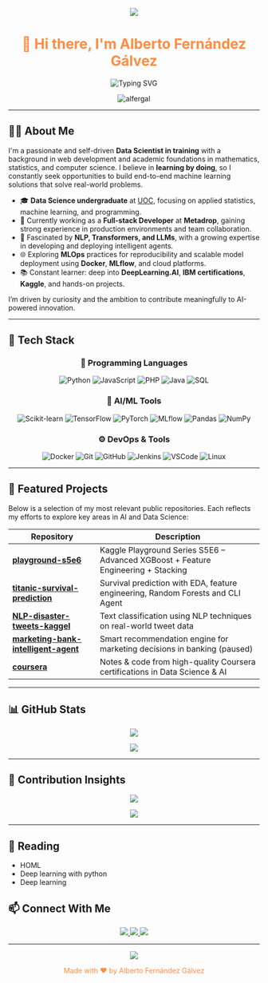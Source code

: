 <!-- HEADER IMAGE -->
<p align="center">
  <img src="https://capsule-render.vercel.app/api?type=waving&color=ff8c42&height=200&section=header&text=Hi%20there,%20I'm%20Alberto%20Fernández%20Gálvez!&fontSize=40&fontColor=ffffff&animation=fadeIn"/>
</p>

<h1 align="center" style="color:#ff8c42">👋 Hi there, I'm Alberto Fernández Gálvez</h1>

<p align="center">
  <img src="https://readme-typing-svg.herokuapp.com?font=Fira+Code&duration=3000&pause=1000&center=true&vCenter=true&width=435&color=FF8C42&lines=Aspiring+Data+Scientist;Machine+Learning+%7C+AI+%7C+NLP+%7C+LLMs;Kaggle+Competitor+%7C+Full-time+Learner" alt="Typing SVG" />
</p>

<p align="center">
  <img src="https://komarev.com/ghpvc/?username=alfergal&label=Profile%20views&color=ff8c42&style=flat" alt="alfergal" />
</p>

---

## 👨‍💻 About Me

I'm a passionate and self-driven **Data Scientist in training** with a background in web development and academic foundations in mathematics, statistics, and computer science. I believe in **learning by doing**, so I constantly seek opportunities to build end-to-end machine learning solutions that solve real-world problems.

- 🎓 **Data Science undergraduate** at [UOC](https://www.uoc.edu/), focusing on applied statistics, machine learning, and programming.
- 💼 Currently working as a **Full-stack Developer** at **Metadrop**, gaining strong experience in production environments and team collaboration.
- 🤖 Fascinated by **NLP, Transformers, and LLMs**, with a growing expertise in developing and deploying intelligent agents.
- 🌐 Exploring **MLOps** practices for reproducibility and scalable model deployment using **Docker**, **MLflow**, and cloud platforms.
- 📚 Constant learner: deep into **DeepLearning.AI**, **IBM certifications**, **Kaggle**, and hands-on projects.

I’m driven by curiosity and the ambition to contribute meaningfully to AI-powered innovation.

---

## 🔨 Tech Stack

<div align="center">

### 🧾 Programming Languages

![Python](https://img.shields.io/badge/-Python-0e0e0e?&logo=python&logoColor=ff8c42)
![JavaScript](https://img.shields.io/badge/-JavaScript-0e0e0e?&logo=javascript&logoColor=ff8c42)
![PHP](https://img.shields.io/badge/-PHP-0e0e0e?&logo=php&logoColor=ff8c42)
![Java](https://img.shields.io/badge/-Java-0e0e0e?&logo=java&logoColor=ff8c42)
![SQL](https://img.shields.io/badge/-SQL-0e0e0e?&logo=mysql&logoColor=ff8c42)

### 🧠 AI/ML Tools

![Scikit-learn](https://img.shields.io/badge/-Sklearn-0e0e0e?&logo=scikit-learn&logoColor=ff8c42)
![TensorFlow](https://img.shields.io/badge/-TensorFlow-0e0e0e?&logo=tensorflow&logoColor=ff8c42)
![PyTorch](https://img.shields.io/badge/-PyTorch-0e0e0e?&logo=pytorch&logoColor=ff8c42)
![MLflow](https://img.shields.io/badge/-MLflow-0e0e0e?&logo=mlflow&logoColor=ff8c42)
![Pandas](https://img.shields.io/badge/-Pandas-0e0e0e?&logo=pandas&logoColor=ff8c42)
![NumPy](https://img.shields.io/badge/-NumPy-0e0e0e?&logo=numpy&logoColor=ff8c42)

### ⚙️ DevOps & Tools

![Docker](https://img.shields.io/badge/-Docker-0e0e0e?&logo=docker&logoColor=ff8c42)
![Git](https://img.shields.io/badge/-Git-0e0e0e?&logo=git&logoColor=ff8c42)
![GitHub](https://img.shields.io/badge/-GitHub-0e0e0e?&logo=github&logoColor=ff8c42)
![Jenkins](https://img.shields.io/badge/-Jenkins-0e0e0e?&logo=jenkins&logoColor=ff8c42)
![VSCode](https://img.shields.io/badge/-VSCode-0e0e0e?&logo=visualstudiocode&logoColor=ff8c42)
![Linux](https://img.shields.io/badge/-Linux-0e0e0e?&logo=linux&logoColor=ff8c42)

</div>

---

## 📂 Featured Projects

Below is a selection of my most relevant public repositories. Each reflects my efforts to explore key areas in AI and Data Science:

| Repository | Description |
|------------|-------------|
| [**playground-s5e6**](https://github.com/alfergal/playground-s5e6) | Kaggle Playground Series S5E6 – Advanced XGBoost + Feature Engineering + Stacking |
| [**titanic-survival-prediction**](https://github.com/alfergal/titanic-survival-prediction) | Survival prediction with EDA, feature engineering, Random Forests and CLI Agent |
| [**NLP-disaster-tweets-kaggel**](https://github.com/alfergal/NLP-disaster-tweets-kaggel) | Text classification using NLP techniques on real-world tweet data |
| [**marketing-bank-intelligent-agent**](https://github.com/alfergal/marketing-bank-intelligent-agent) | Smart recommendation engine for marketing decisions in banking (paused) |
| [**coursera**](https://github.com/alfergal/coursera) | Notes & code from high-quality Coursera certifications in Data Science & AI |

---

## 📊 GitHub Stats

<p align="center">
  <img src="https://github-readme-stats.vercel.app/api?username=alfergal&show_icons=true&theme=dark&title_color=ff8c42&icon_color=ff8c42" />
</p>

<p align="center">
  <img src="https://github-readme-stats.vercel.app/api/top-langs/?username=alfergal&layout=compact&theme=dark&title_color=ff8c42" />
</p>

---

## 🧠 Contribution Insights

<p align="center">
  <img src="https://github-readme-activity-graph.vercel.app/graph?username=alfergal&theme=github-compact&line=ff8c42&point=ffaa63" />
</p>

<p align="center">
  <img src="https://github-profile-trophy.vercel.app/?username=alfergal&theme=darkhub&no-frame=true&title=Followers,Stars,Commit,Repositories&margin-w=15&margin-h=15&column=4&title_color=ff8c42" />
</p>

---
## 📕 Reading

- HOML
- Deep learning with python
- Deep learning 

## 📫 Connect With Me

<p align="center">
  <a href="https://www.linkedin.com/in/alberto-fernandez-galvez/">
    <img src="https://img.shields.io/badge/LinkedIn-Alberto%20Fernández-ff8c42?logo=linkedin&logoColor=white" />
  </a>
  <a href="https://github.com/alfergal">
    <img src="https://img.shields.io/badge/GitHub-alfergal-ff8c42?logo=github&logoColor=white" />
  </a>
  <a href="mailto:albertofer1997@gmail.com">
    <img src="https://img.shields.io/badge/Gmail-albertofer1997@gmail.com-ff8c42?logo=gmail&logoColor=white" />
  </a>
</p>

---

<!-- FOOTER IMAGE -->
<p align="center">
  <img src="https://capsule-render.vercel.app/api?type=waving&color=ff8c42&height=120&section=footer"/>
</p>

<p align="center" style="color: #ff8c42">Made with ❤️ by Alberto Fernández Gálvez</p>
